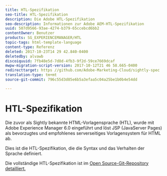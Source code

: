 ```yaml
---
title: HTL-Spezifikation
seo-title: HTL-Spezifikation
description: Die Adobe HTL-Spezifikation
seo-description: Informationen zur Adobe AEM-HTL-Spezifikation
uuid: 507d9566-93ae-4274-b379-65ccebcd6bb2
contentOwner: Benutzer
products: SG_EXPERIENCEMANAGER/HTL
topic-tags: html-template-language
content-type: Referenz
deleted: 2017-10-23T14 29 42.840-0400
deletedby: alvawb
discoiquuid: 7fb48e5d-7d8d-4fb3-9f2d-59ce7669dcaf
mwpw-migration-script-version: 2017-10-12T21 46 58.665-0400
redirecttarget: https //github.com/Adobe-Marketing-Cloud/sightly-spec
translation-type: tm+mt
source-git-commit: 796c55d3d85e6b5a3efaa5c04a25be1b0b4e54dd

---
```



# HTL-Spezifikation

Die zuvor als Sightly bekannte HTML-Vorlagensprache (HTL), wurde mit Adobe Experience Manager 6.0 eingeführt und löst JSP (JavaServer Pages) als bevorzugtes und empfohlenes serverseitiges Vorlagensystem für HTML ab.

Dies ist die HTL-Spezifikation, die die Syntax und das Verhalten der Sprache definiert.

Die vollständige HTL-Spezifikation ist im [Open Source-Git-Repository detailliert.](https://github.com/adobe/htl-spec)
